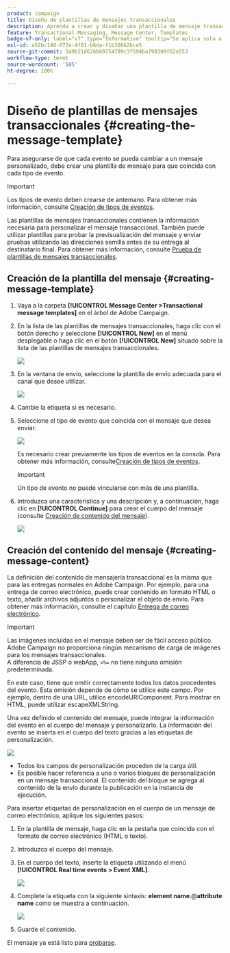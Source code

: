 ```yaml
---
product: campaign
title: Diseño de plantillas de mensajes transaccionales
description: Aprenda a crear y diseñar una plantilla de mensaje transaccional en Adobe Campaign Classic
feature: Transactional Messaging, Message Center, Templates
badge-v7-only: label="v7" type="Informative" tooltip="Se aplica solo a Campaign Classic v7"
exl-id: a52bc140-072e-4f81-b6da-f1b38662bce5
source-git-commit: 3a9b21d626b60754789c3f594ba798309f62a553
workflow-type: tm+mt
source-wordcount: '505'
ht-degree: 100%

---
```


# Diseño de plantillas de mensajes transaccionales {#creating-the-message-template}



Para asegurarse de que cada evento se pueda cambiar a un mensaje personalizado, debe crear una plantilla de mensaje para que coincida con cada tipo de evento.

>[!IMPORTANT]
>
>Los tipos de evento deben crearse de antemano. Para obtener más información, consulte [Creación de tipos de eventos](../../message-center/using/creating-event-types.md).

Las plantillas de mensajes transaccionales contienen la información necesaria para personalizar el mensaje transaccional. También puede utilizar plantillas para probar la previsualización del mensaje y enviar pruebas utilizando las direcciones semilla antes de su entrega al destinatario final. Para obtener más información, consulte [Prueba de plantillas de mensajes transaccionales](../../message-center/using/testing-message-templates.md).

## Creación de la plantilla del mensaje {#creating-message-template}

1. Vaya a la carpeta **[!UICONTROL Message Center >Transactional message templates]** en el árbol de Adobe Campaign.

1. En la lista de las plantillas de mensajes transaccionales, haga clic con el botón derecho y seleccione **[!UICONTROL New]** en el menú desplegable o haga clic en el botón **[!UICONTROL New]** situado sobre la lista de las plantillas de mensajes transaccionales.

   ![](assets/messagecenter_create_model_001.png)

1. En la ventana de envío, seleccione la plantilla de envío adecuada para el canal que desee utilizar.

   ![](assets/messagecenter_create_model_002.png)

1. Cambie la etiqueta si es necesario.

1. Seleccione el tipo de evento que coincida con el mensaje que desea enviar.

   ![](assets/messagecenter_create_model_003.png)

   Es necesario crear previamente los tipos de eventos en la consola. Para obtener más información, consulte[Creación de tipos de eventos](../../message-center/using/creating-event-types.md).

   >[!IMPORTANT]
   >
   >Un tipo de evento no puede vincularse con más de una plantilla.

1. Introduzca una característica y una descripción y, a continuación, haga clic en **[!UICONTROL Continue]** para crear el cuerpo del mensaje (consulte [Creación de contenido del mensaje](#creating-message-content)).

   ![](assets/messagecenter_create_model_004.png)

## Creación del contenido del mensaje {#creating-message-content}

La definición del contenido de mensajería transaccional es la misma que para las entregas normales en Adobe Campaign. Por ejemplo, para una entrega de correo electrónico, puede crear contenido en formato HTML o texto, añadir archivos adjuntos o personalizar el objeto de envío. Para obtener más información, consulte el capítulo [Entrega de correo electrónico](../../delivery/using/about-email-channel.md).

>[!IMPORTANT]
>
>Las imágenes incluidas en el mensaje deben ser de fácil acceso público. Adobe Campaign no proporciona ningún mecanismo de carga de imágenes para los mensajes transaccionales.\
>A diferencia de JSSP o webApp, `<%=` no tiene ninguna omisión predeterminada.
>
>En este caso, tiene que omitir correctamente todos los datos procedentes del evento. Esta omisión depende de cómo se utilice este campo. Por ejemplo, dentro de una URL, utilice encodeURIComponent. Para mostrar en HTML, puede utilizar escapeXMLString.

Una vez definido el contenido del mensaje, puede integrar la información del evento en el cuerpo del mensaje y personalizarlo. La información del evento se inserta en el cuerpo del texto gracias a las etiquetas de personalización.

![](assets/messagecenter_create_content_001.png)

* Todos los campos de personalización proceden de la carga útil.
* Es posible hacer referencia a uno o varios bloques de personalización en un mensaje transaccional. El contenido del bloque se agrega al contenido de la envío durante la publicación en la instancia de ejecución.

Para insertar etiquetas de personalización en el cuerpo de un mensaje de correo electrónico, aplique los siguientes pasos:

1. En la plantilla de mensaje, haga clic en la pestaña que coincida con el formato de correo electrónico (HTML o texto).

1. Introduzca el cuerpo del mensaje.

1. En el cuerpo del texto, inserte la etiqueta utilizando el menú **[!UICONTROL Real time events > Event XML]**.

   ![](assets/messagecenter_create_custo_002.png)

1. Complete la etiqueta con la siguiente sintaxis: **element name**.@**attribute name** como se muestra a continuación.

   ![](assets/messagecenter_create_custo_003.png)

1. Guarde el contenido.

El mensaje ya está listo para [probarse](../../message-center/using/testing-message-templates.md).
